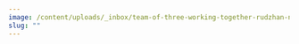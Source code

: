 ```yaml
---
image: /content/uploads/_inbox/team-of-three-working-together-rudzhan-nagiev-istock-getty-images-1299309118.png
slug: ""
---
```

